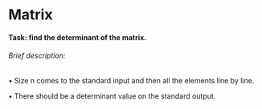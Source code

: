 # Matrix
#### Task: find the determinant of the matrix.
###### Brief description:
• Size n comes to the standard input and then all the elements line by line.

• There should be a determinant value on the standard output.